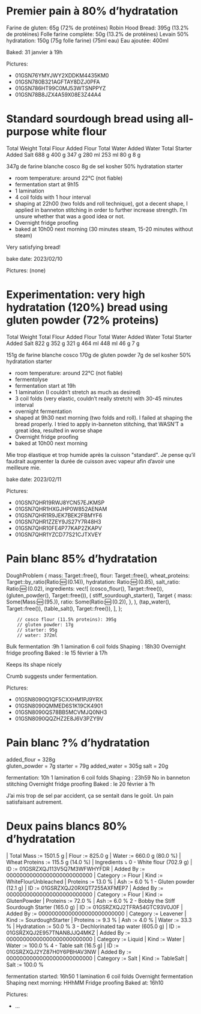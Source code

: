 # Premier pain à 80% d’hydratation

Farine de gluten: 65g (72% de protéines)
Robin Hood Bread: 395g (13.2% de protéines) 
Folle farine complète: 50g (13.2% de protéines)
Levain 50% hydratation: 150g (75g folle farine) (75ml eau)
Eau ajoutée: 400ml

Baked: 31 janvier à 19h

Pictures:
- 01GSN76YMYJWY2XDDKM4435KM0
- 01GSN780B321AGFTAY8DZJ0PFA
- 01GSN786HT99C0MJ53WTSNPPYZ
- 01GSN78B8JZX4A59X08E3Z44A4

# Standard sourdough bread using all-purpose white flour

Total Weight  Total Flour  Added Flour  Total Water  Added Water  Total Starter  Added Salt
688 g  400 g  347 g  280 ml  253 ml  80 g  8 g

347g de farine blanche cosco
8g de sel kosher
50% hydratation starter

+ room temperature: around 22°C (not fiable)
+ fermentation start at 9h15
+ 1 lamination
+ 4 coil folds with 1 hour interval
+ shaping at 22h00 (two folds and roll technique), got a decent shape, I applied in banneton stitching in order to further increase strength. I’m unsure whether that was a good idea or not.
+ Overnight fridge proofing
+ baked at 10h00 next morning (30 minutes steam, 15-20 minutes without steam)

Very satisfying bread!

bake date: 2023/02/10

Pictures: (none)

# Experimentation: very high hydratation (120%) bread using gluten powder (72% proteins)

Total Weight  Total Flour  Added Flour  Total Water  Added Water  Total Starter  Added Salt
822 g  352 g  321 g  464 ml  448 ml  46 g 7 g

151g de farine blanche cosco 
170g de gluten powder
7g de sel kosher
50% hydratation starter

+ room temperature: around 22°C (not fiable)
+ fermentolyse
+ fermentation start at 19h
+ 1 lamination (I couldn’t stretch as much as desired)
+ 3 coil folds (very elastic, couldn’t really stretch) with 30-45 minutes interval
+ overnight fermentation
+ shaped at 9h30 next morning (two folds and roll). I failed at shaping the bread properly. I tried to apply in-banneton stitching, that WASN’T a great idea, resulted in worse shape
+ Overnight fridge proofing
+ baked at 10h00 next morning

Mie trop élastique et trop humide après la cuisson "standard".
Je pense qu’il faudrait augmenter la durée de cuisson avec vapeur afin d’avoir une meilleure mie.

bake date: 2023/02/11

Pictures:
- 01GSN7QHR19RWJ8YCN57EJKMSP
- 01GSN7QHR1HXGJHP0W852AENAM
- 01GSN7QHR1R9JEK7BEK2FBMYF6
- 01GSN7QHR1ZZEY9JS27Y7R48H3
- 01GSN7QHR10FE4P77KAP2ZKAPV
- 01GSN7QHR1YZCD77S21CJTXVEY

# Pain blanc 85% d’hydratation

DoughProblem {
            mass: Target::free(),
            flour: Target::free(),
            wheat_proteins: Target::by_ratio(Ratio::new::<ratio>(0.14)),
            hydratation: Ratio::new::<ratio>(0.85),
            salt_ratio: Ratio::new::<ratio>(0.02),
            ingredients: vec![
                (cosco_flour(), Target::free()),
                (gluten_powder(), Target::free()),
                (
                    stiff_sourdough_starter(),
                    Target {
                        mass: Some(Mass::new::<gram>(95.)),
                        ratio: Some(Ratio::new::<ratio>(0.2)),
                    },
                ),
                (tap_water(), Target::free()),
                (table_salt(), Target::free()),
            ],
        };

        // cosco flour (11.5% proteins): 395g
        // gluten powder: 17g
        // starter: 95g
        // water: 372ml

Bulk fermentation :9h
1 lamination 
6 coil folds 
Shaping : 18h30
Overnight fridge proofing
Baked : le 15 février à 17h

Keeps its shape nicely 

Crumb suggests under fermentation.

Pictures:
- 01GSN8090Q1QF5CXXHM1PJ9YRX
- 01GSN8090QMMED6S1K19CK4901
- 01GSN8090QS78BB5MCVMJQ0NH3
- 01GSN8090QQZHZ2E8J6V3PZY9V

# Pain blanc ?% d’hydratation

added_flour = 328g  
gluten_powder = 7g
starter = 79g
added_water = 305g
salt = 20g

fermentation: 10h
1 lamination 
6 coil folds 
Shaping : 23h59
No in banneton stitching
Overnight fridge proofing
Baked : le 20 février à ?h

J’ai mis trop de sel par accident, ça se sentait dans le goût.
Un pain satisfaisant autrement.

# Deux pains blancs 80% d’hydratation

| Total Mass := 1501.5 g
| Flour := 825.0 g
| Water := 660.0 g (80.0 %)
| Wheat Proteins := 115.5 g (14.0 %)
| Ingredients ⤵
0 - White flour (702.9 g)
  | ID := 01GSRZXQJ113V5Q7M3WFWHYFDR
  | Added By := 00000000000000000000000000
  | Category := Flour
  | Kind := WhiteFlourUnbleached
  | Proteins := 13.0 %
  | Ash := 6.0 %
1 - Gluten powder (12.1 g)
  | ID := 01GSRZXQJ20RXQT7255AXFMEP7
  | Added By := 00000000000000000000000000
  | Category := Flour
  | Kind := GlutenPowder
  | Proteins := 72.0 %
  | Ash := 6.0 %
2 - Bobby the Stiff Sourdough Starter (165.0 g)
  | ID := 01GSRZXQJ2TFRA54GTC93V0J0F
  | Added By := 00000000000000000000000000
  | Category := Leavener
  | Kind := SourdoughStarter
  | Proteins := 9.3 %
  | Ash := 4.0 %
  | Water := 33.3 %
  | Hydratation := 50.0 %
3 - Dechlorinated tap water (605.0 g)
  | ID := 01GSRZXQJ2E957TNAN8JJQ4MKZ
  | Added By := 00000000000000000000000000
  | Category := Liquid
  | Kind := Water
  | Water := 100.0 %
4 - Table salt (16.5 g)
  | ID := 01GSRZXQJ2YZ87H0Y6PBHAV3NW
  | Added By := 00000000000000000000000000
  | Category := Salt
  | Kind := TableSalt
  | Salt := 100.0 %

fermentation started: 16h50
1 lamination 
6 coil folds
Overnight fermentation
Shaping next morning: HHhMM
Fridge proofing
Baked at: 16h10

Pictures:
- …